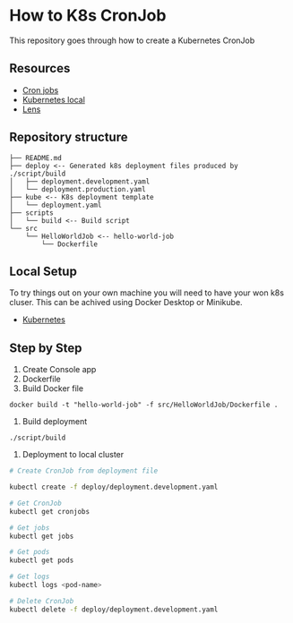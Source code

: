 # How to K8s CronJob
This repository goes through how to create a Kubernetes CronJob

## Resources
* [Cron jobs](https://kubernetes.io/docs/concepts/workloads/controllers/cron-jobs/)
* [Kubernetes local](https://kubernetes.io/blog/2020/05/21/wsl-docker-kubernetes-on-the-windows-desktop/)
* [Lens](https://k8slens.dev/)

## Repository structure

```
├── README.md
├── deploy <-- Generated k8s deployment files produced by ./script/build
│   ├── deployment.development.yaml
│   └── deployment.production.yaml
├── kube <-- K8s deployment template
│   └── deployment.yaml
├── scripts
│   └── build <-- Build script
└── src
    └── HelloWorldJob <-- hello-world-job
        └── Dockerfile
```

## Local Setup
To try things out on your own machine you will need to have your won k8s cluser.
This can be achived using Docker Desktop or Minikube.
* [Kubernetes](https://kubernetes.io/blog/2020/05/21/wsl-docker-kubernetes-on-the-windows-desktop/)


## Step by Step

1. Create Console app
1. Dockerfile
1. Build Docker file
```
docker build -t "hello-world-job" -f src/HelloWorldJob/Dockerfile .
```
1. Build deployment
```
./script/build
```
1. Deployment to local cluster
```sh
# Create CronJob from deployment file

kubectl create -f deploy/deployment.development.yaml

# Get CronJob
kubectl get cronjobs

# Get jobs
kubectl get jobs

# Get pods
kubectl get pods

# Get logs
kubectl logs <pod-name>

# Delete CronJob
kubectl delete -f deploy/deployment.development.yaml
```
